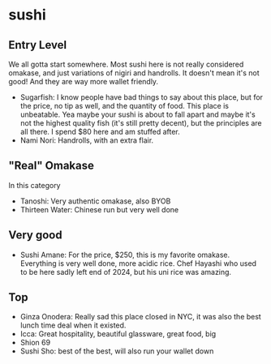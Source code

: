 # sushi

## Entry Level

We all gotta start somewhere. Most sushi here is not really considered omakase, and just variations of nigiri and handrolls. It doesn't mean it's not good! And they are way more wallet friendly.

* Sugarfish: I know people have bad things to say about this place, but for the price, no tip as well, and the quantity of food. This place is unbeatable. Yea maybe your sushi is about to fall apart and maybe it's not the highest quality fish (it's still pretty decent), but the principles are all there. I spend $80 here and am stuffed after.
* Nami Nori: Handrolls, with an extra flair.

## "Real" Omakase

In this category 

* Tanoshi: Very authentic omakase, also BYOB
* Thirteen Water: Chinese run but very well done

## Very good

* Sushi Amane: For the price, $250, this is my favorite omakase. Everything is very well done, more acidic rice. Chef Hayashi who used to be here sadly left end of 2024, but his uni rice was amazing. 

## Top

* Ginza Onodera: Really sad this place closed in NYC, it was also the best lunch time deal when it existed. 
* Icca: Great hospitality, beautiful glassware, great food, big 
* Shion 69
* Sushi Sho: best of the best, will also run your wallet down
